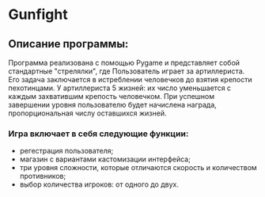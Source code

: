 # Gunfight
## Описание программы:
Программа реализована с помощью Pygame и представляет собой стандартные "стрелялки", где Пользователь играет за артиллериста. Его задача заключается в истреблении человечков до взятия крепости пехотинцами. У артиллериста 5 жизней: их число уменьшается с каждым захватившим крепость человечком. При успешном завершении уровня пользователю будет начислена награда, пропорциональная числу оставшихся жизней.
### Игра включает в себя следующие функции:
* регестрация пользователя;
* магазин с вариантами кастомизации интерфейса;
* три уровня сложности, которые отличаются скорость и количеством противников;
* выбор количества игроков: от одного до двух.

